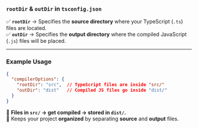 ### **`rootDir` & `outDir` in `tsconfig.json`**  

✅ **`rootDir`** → Specifies the **source directory** where your TypeScript (`.ts`) files are located.  
✅ **`outDir`** → Specifies the **output directory** where the compiled JavaScript (`.js`) files will be placed.  

---

### **Example Usage**  
```json
{
  "compilerOptions": {
    "rootDir": "src",  // TypeScript files are inside "src/"
    "outDir": "dist"   // Compiled JS files go inside "dist/"
  }
}
```
📌 **Files in `src/` → get compiled → stored in `dist/`.**  
📌 Keeps your project **organized** by separating **source** and **output** files. 